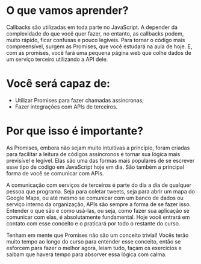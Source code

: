 # O que vamos aprender?
Callbacks são utilizadas em toda parte no JavaScript. A depender da complexidade do que você quer fazer, no entanto, as callbacks podem, muito rápido, ficar confusas e pouco legíveis. Para tornar o código mais compreensível, surgem as Promises, que você estudará na aula de hoje. E, com as promises, você fará uma pequena página web que colhe dados de um serviço terceiro utilizando a API dele.

# Você será capaz de:
- Utilizar Promises para fazer chamadas assíncronas;
- Fazer integrações com APIs de terceiros.

# Por que isso é importante?
As Promises, embora não sejam muito intuitivas a princípio, foram criadas para facilitar a leitura de códigos assíncronos e tornar sua lógica mais previsível e legível. Elas são uma das formas mais populares de se escrever esse tipo de código em JavaScript hoje em dia. São também a principal forma de você se comunicar com APIs.

A comunicação com serviços de terceiros é parte do dia a dia de qualquer pessoa que programa. Seja para coletar tweets, seja para abrir um mapa do Google Maps, ou até mesmo se comunicar com um banco de dados ou serviço interno da organização, APIs são sempre a forma de se fazer isso. Entender o que são e como usá-las, ou seja, como fazer sua aplicação se comunicar com elas, é absolutamente fundamental. Hoje você entrará em contato com esse conceito e o praticará por todo o restante do curso.

Tenham em mente que Promises não são um conceito trivial! Vocês terão muito tempo ao longo do curso para entender esse conceito, então se esforcem para fazer o melhor agora, leiam tudo, façam os exercícios e saibam que haverá tempo para absorver essa lógica com calma.